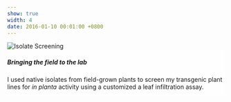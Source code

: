 ```yaml
---
show: true
width: 4
date: 2016-01-10 00:01:00 +0800
---
```

<div>
   <img data-src="{{ 'assets/images/photos/pathogenassay.jpg' | relative_url }}" class="lazy w-100 rounded" src="{{ '/assets/images/empty_300x200.png' | relative_url }}" data-toggle="tooltip" data-placement="top" title="Isolate Screening">
  <div class="card-img-overlay" style="overflow: auto; background: rgb(255,255,255,0.5)">
    <h5 class="card-title">Bringing the field to the lab</h5>
    <p class="card-text">
      I used native isolates from field-grown plants to screen my transgenic plant lines for <i>in planta</i> activity using a customized a leaf infiltration assay.
    </p>
     </div>
</div>
